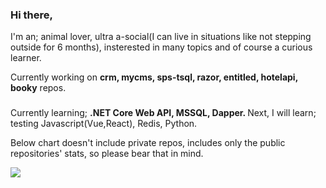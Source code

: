 ### Hi there, 
I'm an; 
animal lover, 
ultra a-social(I can live in situations like not stepping outside for 6 months), 
insterested in many topics and of course a curious learner.
<!--
**kubila/kubila** is a ✨ _special_ ✨ repository because its `README.md` (this file) appears on your GitHub profile.

Here are some ideas to get you started:

- 🔭 I’m currently working on ...
- 🌱 I’m currently learning ...
- 👯 I’m looking to collaborate on ...
- 🤔 I’m looking for help with ...
- 💬 Ask me about ...
- 📫 How to reach me: ...
- 😄 Pronouns: ...
- ⚡ Fun fact: ...
-->
Currently working on <b>crm, mycms, sps-tsql, razor, entitled, hotelapi, booky</b> repos.
###
Currently learning;
<b>
  .NET Core Web API, MSSQL, Dapper.
  </b>
  Next, I will learn; testing Javascript(Vue,React), Redis, Python.
  
  Below chart doesn't include private repos, includes only the public repositories' stats, so please bear that in mind.
  
  <a href="https://github.com/kubila">
  <img align="center" src="https://github-readme-stats.vercel.app/api/top-langs/?username=kubila&count_private=true&layout=compact&show_icons=true&theme=vue" />
</a>
<!--
<a href="https://github.com/kubila">
  <img align="center" src="https://github-readme-stats.vercel.app/api?username=kubila&count_private=true" /> 
</a>-->
